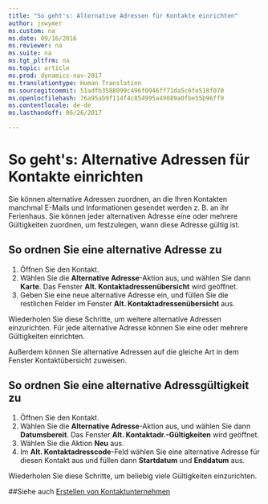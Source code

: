 ```yaml
---
title: "So geht's: Alternative Adressen für Kontakte einrichten"
author: jswymer
ms.custom: na
ms.date: 09/16/2016
ms.reviewer: na
ms.suite: na
ms.tgt_pltfrm: na
ms.topic: article
ms.prod: dynamics-nav-2017
ms.translationtype: Human Translation
ms.sourcegitcommit: 51adfb3588099c496f0946ff71da5c6fe518f070
ms.openlocfilehash: 76a95ab9f114f4c854995a49089a0fbe55b96ff9
ms.contentlocale: de-de
ms.lasthandoff: 06/26/2017

---
```

# <a name="how-to-set-up-alternative-addresses-for-contacts"></a>So geht's: Alternative Adressen für Kontakte einrichten
Sie können alternative Adressen zuordnen, an die Ihren Kontakten manchmal E-Mails und Informationen gesendet werden z. B. an ihr Ferienhaus. Sie können jeder alternativen Adresse eine oder mehrere Gültigkeiten zuordnen, um festzulegen, wann diese Adresse gültig ist.

## <a name="to-assign-an-alternative-address"></a>So ordnen Sie eine alternative Adresse zu
1. Öffnen Sie den Kontakt.
2. Wählen Sie die **Alternative Adresse**-Aktion aus, und wählen Sie dann **Karte**. Das Fenster **Alt. Kontaktadressenübersicht** wird geöffnet.
3. Geben Sie eine neue alternative Adresse ein, und füllen Sie die restlichen Felder im Fenster **Alt. Kontaktadressenübersicht** aus.

Wiederholen Sie diese Schritte, um weitere alternative Adressen einzurichten. Für jede alternative Adresse können Sie eine oder mehrere Gültigkeiten einrichten.

Außerdem können Sie alternative Adressen auf die gleiche Art in dem Fenster Kontaktübersicht zuweisen.

## <a name="to-assign-an-alternative-address-date-range"></a>So ordnen Sie eine alternative Adressgültigkeit zu
1. Öffnen Sie den Kontakt.
2. Wählen Sie die **Alternative Adresse**-Aktion aus, und wählen Sie dann **Datumsbereit**. Das Fenster **Alt. Kontaktadr.-Gültigkeiten** wird geöffnet.
3. Wählen Sie die Aktion **Neu** aus.
4. Im **Alt. Kontaktadresscode**-Feld wählen Sie eine alternative Adresse für diesen Kontakt aus und füllen dann **Startdatum** und **Enddatum** aus.

Wiederholen Sie diese Schritte, um beliebig viele Gültigkeiten einzurichten.

##<a name="see-also"></a>Siehe auch
[Erstellen von Kontaktunternehmen](marketing-create-contact-companies.md)

